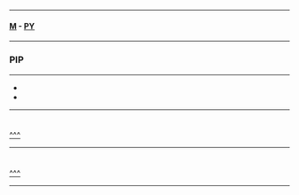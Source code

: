 
---

#### [M](https://github.com/ttltrk/TTT/blob/master/menu.md) - [PY](https://github.com/ttltrk/TTT/blob/master/PY/PY.md)

---

<h3 id='^'>PIP</h3>

---

* <a href='#'></a></br>
* <a href='#'></a></br>

---

<h3 id=''></h3>

```py

```

<a href='#^'>^^^</a>

---

<h3 id=''></h3>

```py

```

<a href='#^'>^^^</a>

---
